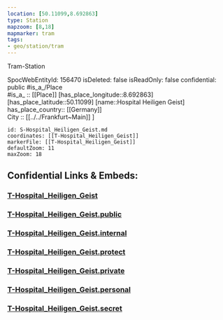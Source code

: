 ```yaml
---
location: [50.11099,8.692863] 
type: Station 
mapzoom: [8,18] 
mapmarker: tram 
tags:
- geo/station/tram
---
```


Tram-Station

SpocWebEntityId: 156470
isDeleted: false
isReadOnly: false
confidential: public
#is_a_/Place  
#is_a_ :: [[Place]] 
[has_place_longitude::8.692863] 
[has_place_latitude::50.11099] 
[name::Hospital Heiligen Geist] 
has_place_country:: [[Germany]]  
City :: [[../../Frankfurt~Main]] ] 


```leaflet
id: S-Hospital_Heiligen_Geist.md
coordinates: [[T-Hospital_Heiligen_Geist]] 
markerFile: [[T-Hospital_Heiligen_Geist]] 
defaultZoom: 11 
maxZoom: 18
```


## Confidential Links & Embeds: 

### [T-Hospital_Heiligen_Geist](/_Standards/Earth/Continent/Europe/Europe~Central/Germany/Germany~West/Hessen/counties~Hessen/Frankfurt~Main/Stations-FFM~T/T-Hospital_Heiligen_Geist.md) 

### [T-Hospital_Heiligen_Geist.public](/_public/Earth/Continent/Europe/Europe~Central/Germany/Germany~West/Hessen/counties~Hessen/Frankfurt~Main/Stations-FFM~T/T-Hospital_Heiligen_Geist.public.md) 

### [T-Hospital_Heiligen_Geist.internal](/_internal/Earth/Continent/Europe/Europe~Central/Germany/Germany~West/Hessen/counties~Hessen/Frankfurt~Main/Stations-FFM~T/T-Hospital_Heiligen_Geist.internal.md) 

### [T-Hospital_Heiligen_Geist.protect](/_protect/Earth/Continent/Europe/Europe~Central/Germany/Germany~West/Hessen/counties~Hessen/Frankfurt~Main/Stations-FFM~T/T-Hospital_Heiligen_Geist.protect.md) 

### [T-Hospital_Heiligen_Geist.private](/_private/Earth/Continent/Europe/Europe~Central/Germany/Germany~West/Hessen/counties~Hessen/Frankfurt~Main/Stations-FFM~T/T-Hospital_Heiligen_Geist.private.md) 

### [T-Hospital_Heiligen_Geist.personal](/_personal/Earth/Continent/Europe/Europe~Central/Germany/Germany~West/Hessen/counties~Hessen/Frankfurt~Main/Stations-FFM~T/T-Hospital_Heiligen_Geist.personal.md) 

### [T-Hospital_Heiligen_Geist.secret](/_secret/Earth/Continent/Europe/Europe~Central/Germany/Germany~West/Hessen/counties~Hessen/Frankfurt~Main/Stations-FFM~T/T-Hospital_Heiligen_Geist.secret.md)

